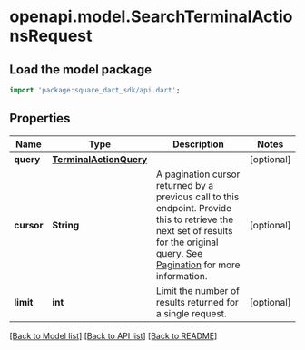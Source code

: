 # openapi.model.SearchTerminalActionsRequest

## Load the model package
```dart
import 'package:square_dart_sdk/api.dart';
```

## Properties
Name | Type | Description | Notes
------------ | ------------- | ------------- | -------------
**query** | [**TerminalActionQuery**](TerminalActionQuery.md) |  | [optional] 
**cursor** | **String** | A pagination cursor returned by a previous call to this endpoint. Provide this to retrieve the next set of results for the original query. See [Pagination](https://developer.squareup.com/docs/build-basics/common-api-patterns/pagination) for more information. | [optional] 
**limit** | **int** | Limit the number of results returned for a single request. | [optional] 

[[Back to Model list]](../README.md#documentation-for-models) [[Back to API list]](../README.md#documentation-for-api-endpoints) [[Back to README]](../README.md)


